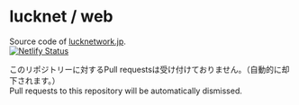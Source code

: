 # lucknet / web
Source code of [lucknetwork.jp](https://lucknetwork.jp).  
[![Netlify Status](https://api.netlify.com/api/v1/badges/3388461b-bf65-4b1a-8388-662565cde213/deploy-status)](https://app.netlify.com/sites/luck/deploys)

このリポジトリーに対するPull requestsは受け付けておりません。（自動的に却下されます。）  
Pull requests to this repository will be automatically dismissed.

